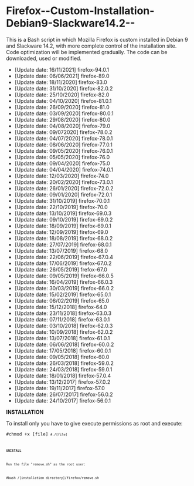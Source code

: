 # Firefox--Custom-Installation-Debian9-Slackware14.2--
This is a Bash script in which Mozilla Firefox is custom installed in Debian 9 and Slackware 14.2, with more complete control of the installation site. Code optimization will be implemented gradually. The code can be downloaded, used or modified.

- [Update date: 16/11/2021] firefox-94.0.1
- [Update date: 06/06/2021] firefox-89.0
- [Update date: 18/11/2020] firefox-83.0
- [Update date: 31/10/2020] firefox-82.0.2
- [Update date: 25/10/2020] firefox-82.0
- [Update date: 04/10/2020] firefox-81.0.1
- [Update date: 26/09/2020] firefox-81.0
- [Update date: 03/09/2020] firefox-80.0.1
- [Update date: 29/08/2020] firefox-80.0
- [Update date: 04/08/2020] firefox-79.0
- [Update date: 09/072020] firefox-78.0.2
- [Update date: 04/07/2020] firefox-78.0.1
- [Update date: 08/06/2020] firefox-77.0.1
- [Update date: 09/05/2020] firefox-76.0.1 
- [Update date: 05/05/2020] firefox-76.0
- [Update date: 09/04/2020] firefox-75.0
- [Update date: 04/04/2020] firefox-74.0.1
- [Update date: 12/03/2020] firefox-74.0
- [Update date: 20/02/2020] firefox-73.0.1
- [Update date: 26/01/2020] firefox-72.0.2
- [Update date: 09/01/2020] firefox-72.0.1
- [Update date: 31/10/2019] firefox-70.0.1
- [Update date: 22/10/2019] firefox-70.0
- [Update date: 13/10/2019] firefox-69.0.3
- [Update date: 09/10/2019] firefox-69.0.2
- [Update date: 18/09/2019] firefox-69.0.1
- [Update date: 12/09/2019] firefox-69.0
- [Update date: 18/08/2019] firefox-68.0.2
- [Update date: 27/07/2019] firefox-68.0.1
- [Update date: 13/07/2019] firefox-68.0
- [Update date: 22/06/2019] firefox-67.0.4
- [Update date: 17/06/2019] firefox-67.0.2
- [Update date: 26/05/2019] frefox-67.0
- [Update date: 09/05/2019] firefox-66.0.5
- [Update date: 16/04/2019] firefox-66.0.3
- [Update date: 30/03/2019] firefox-66.0.2
- [Update date: 15/02/2019] firefox-65.0.1
- [Update date: 06/02/2019] firefox-65.0
- [Update date: 15/12/2018] firefox-64.0
- [Update date: 23/11/2018] firefox-63.0.3
- [Update date: 07/11/2018] firefox-63.0.1
- [Update date: 03/10/2018] firefox-62.0.3
- [Update date: 10/09/2018] firefox-62.0.2
- [Update date: 13/07/2018] firefox-61.0.1
- [Update date: 06/06/2018] firefox-60.0.2
- [Update date: 17/05/2018] firefox-60.0.1
- [Update date: 09/05/2018] firefox-60.0
- [Update date: 26/03/2018] firefox-59.0.2
- [Update date: 24/03/2018] firefox-59.0.1
- [Update date: 18/01/2018] firefox-57.0.4
- [Update date: 13/12/2017] firefox-57.0.2
- [Update date: 19/11/2017] firefox-57.0
- [Update date: 26/07/2017] firefox-56.0.2
- [Update date: 24/10/2017] firefox-56.0.1

<b>INSTALLATION</b>

To install only you have to give execute permissions as root and execute:

<code>#chmod +x [file]<code>
<code>#./[file]<code>
  
<b>UNISTALL</b>

Run the file "remove.sh" as the root user:

#bash /[installation directory]/firefox/remove.sh 
